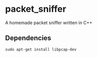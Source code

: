 # packet_sniffer
A homemade packet sniffer written in C++


## Dependencies
`sudo apt-get install libpcap-dev`
